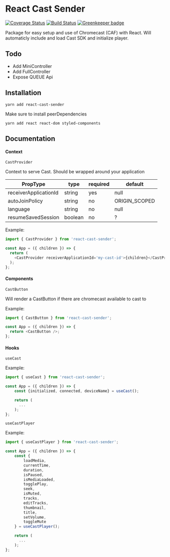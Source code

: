 # React Cast Sender

[![Coverage Status](https://coveralls.io/repos/github/AnteWall/react-cast-sender/badge.svg?branch=master)](https://coveralls.io/github/AnteWall/react-cast-sender?branch=master) [![Build Status](https://travis-ci.org/AnteWall/react-cast-sender.svg?branch=master)](https://travis-ci.org/AnteWall/react-cast-sender) [![Greenkeeper badge](https://badges.greenkeeper.io/AnteWall/react-cast-sender.svg)](https://greenkeeper.io/)

Package for easy setup and use of Chromecast (CAF) with React. Will automaticly include and load Cast SDK and initialize player.

## Todo

- Add MiniController
- Add FullController
- Expose QUEUE Api

## Installation

`yarn add react-cast-sender`

Make sure to install peerDependencies

`yarn add react react-dom styled-components`

## Documentation

#### Context

`CastProvider`

Context to serve Cast. Should be wrapped around your application

| PropType              | type    | required | default       |
| --------------------- | ------- | -------- | ------------- |
| receiverApplicationId | string  | yes      | null          |
| autoJoinPolicy        | string  | no       | ORIGIN_SCOPED |
| language              | string  | no       | null          |
| resumeSavedSession    | boolean | no       | ?             |

Example:

```javascript
import { CastProvider } from 'react-cast-sender';

const App = ({ children }) => {
  return (
    <CastProvider receiverApplicationId='my-cast-id'>{children}</CastProvider>
  );
};
```

#### Components

`CastButton`

Will render a CastButton if there are chromecast available to cast to

Example:

```javascript
import { CastButton } from 'react-cast-sender';

const App = ({ children }) => {
  return <CastButton />;
};
```

#### Hooks

`useCast`

Example:

```javascript
import { useCast } from 'react-cast-sender';

const App = ({ children }) => {
    const {initialized, connected, deviceName} = useCast();

    return (
      ...
    );
};
```

`useCastPlayer`

Example:

```javascript
import { useCastPlayer } from 'react-cast-sender';

const App = ({ children }) => {
    const {
        loadMedia,
        currentTime,
        duration,
        isPaused,
        isMediaLoaded,
        togglePlay,
        seek,
        isMuted,
        tracks,
        editTracks,
        thumbnail,
        title,
        setVolume,
        toggleMute
    } = useCastPlayer();

    return (
      ...
    );
};
```
